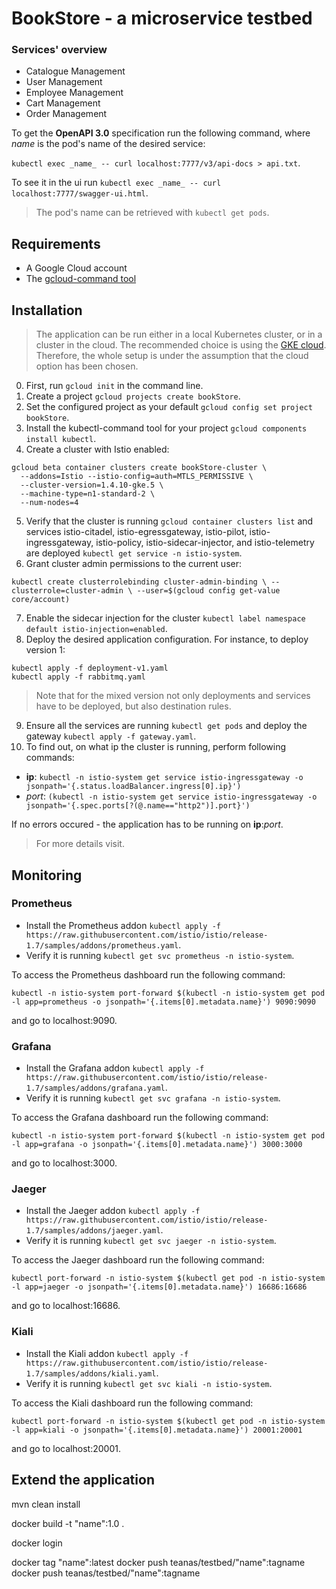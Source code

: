 # BookStore - a microservice testbed

### Services' overview

* Catalogue Management
* User Management
* Employee Management
* Cart Management
* Order Management

To get the **OpenAPI 3.0** specification run the following command, where _name_ is the pod's name of the desired service:

`kubectl exec _name_ -- curl localhost:7777/v3/api-docs > api.txt`.

To see it in the ui run `kubectl exec _name_ -- curl localhost:7777/swagger-ui.html`.

> The pod's name can be retrieved with `kubectl get pods`.

## Requirements

- A Google Cloud account
- The [gcloud-command tool](https://cloud.google.com/sdk/docs/quickstart)

## Installation

> The application can be run either in a local Kubernetes cluster, or in a cluster in the cloud. The recommended choice is using the [GKE cloud](https://cloud.google.com/kubernetes-engine). Therefore, the whole setup is under the assumption that the cloud option has been chosen.

0. First, run `gcloud init` in the command line.
1. Create a project `gcloud projects create bookStore`.
2. Set the configured project as your default `gcloud config set project bookStore`.
3. Install the kubectl-command tool for your project `gcloud components install kubectl`.
4. Create a cluster with Istio enabled: 

  ```
  gcloud beta container clusters create bookStore-cluster \
    --addons=Istio --istio-config=auth=MTLS_PERMISSIVE \
    --cluster-version=1.4.10-gke.5 \
    --machine-type=n1-standard-2 \
    --num-nodes=4
  ```
5. Verify that the cluster is running `gcloud container clusters list` and services istio-citadel, istio-egressgateway, istio-pilot, istio-ingressgateway, istio-policy, istio-sidecar-injector, and istio-telemetry are deployed `kubectl get service -n istio-system`.
6. Grant cluster admin permissions to the current user:

`kubectl create clusterrolebinding cluster-admin-binding \
    --clusterrole=cluster-admin \
    --user=$(gcloud config get-value core/account)`
    
7. Enable the sidecar injection for the cluster `kubectl label namespace default istio-injection=enabled`.
8. Deploy the desired application configuration. For instance, to deploy version 1:

```
kubectl apply -f deployment-v1.yaml
kubectl apply -f rabbitmq.yaml
```

>Note that for the mixed version not only deployments and services have to be deployed, but also destination rules.

9. Ensure all the services are running `kubectl get pods` and deploy the gateway `kubectl apply -f gateway.yaml`.
10. To find out, on what ip the cluster is running, perform following commands: 

  - **ip**: `kubectl -n istio-system get service istio-ingressgateway -o jsonpath='{.status.loadBalancer.ingress[0].ip}')`
  - _port_: `(kubectl -n istio-system get service istio-ingressgateway -o jsonpath='{.spec.ports[?(@.name=="http2")].port}')`

If no errors occured - the application has to be running on **ip**:_port_.

 > For more details visit.

## Monitoring

### Prometheus

* Install the Prometheus addon `kubectl apply -f https://raw.githubusercontent.com/istio/istio/release-1.7/samples/addons/prometheus.yaml`.
* Verify it is running `kubectl get svc prometheus -n istio-system`.

To access the Prometheus dashboard run the following command:

`kubectl -n istio-system port-forward $(kubectl -n istio-system get pod -l app=prometheus -o jsonpath='{.items[0].metadata.name}') 9090:9090`

and go to localhost:9090.

### Grafana

* Install the Grafana addon `kubectl apply -f https://raw.githubusercontent.com/istio/istio/release-1.7/samples/addons/grafana.yaml`.
* Verify it is running `kubectl get svc grafana -n istio-system`.


To access the Grafana dashboard run the following command:

`kubectl -n istio-system port-forward $(kubectl -n istio-system get pod -l app=grafana -o jsonpath='{.items[0].metadata.name}') 3000:3000`

and go to localhost:3000.

### Jaeger


* Install the Jaeger addon `kubectl apply -f https://raw.githubusercontent.com/istio/istio/release-1.7/samples/addons/jaeger.yaml`.
* Verify it is running `kubectl get svc jaeger -n istio-system`.


To access the Jaeger dashboard run the following command:

`kubectl port-forward -n istio-system $(kubectl get pod -n istio-system -l app=jaeger -o jsonpath='{.items[0].metadata.name}') 16686:16686`

and go to localhost:16686.

### Kiali


* Install the Kiali addon `kubectl apply -f https://raw.githubusercontent.com/istio/istio/release-1.7/samples/addons/kiali.yaml`.
* Verify it is running `kubectl get svc kiali -n istio-system`.


To access the Kiali dashboard run the following command:

`kubectl port-forward -n istio-system $(kubectl get pod -n istio-system -l app=kiali -o jsonpath='{.items[0].metadata.name}') 20001:20001`

and go to localhost:20001.


## Extend the application
mvn clean install

docker build -t "name":1.0 .

docker login

docker tag "name":latest docker push teanas/testbed/"name":tagname
docker push teanas/testbed/"name":tagname 


  



